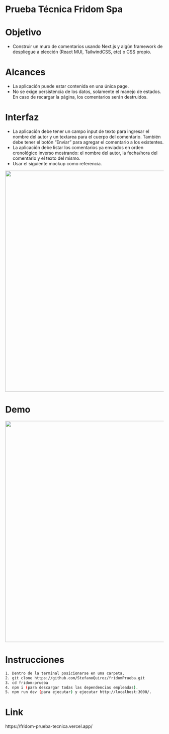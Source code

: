 # Prueba Técnica Fridom Spa

# Objetivo

- Construir un muro de comentarios usando Next.js y algún framework de despliegue a
elección (React MUI, TailwindCSS, etc) o CSS propio.

# Alcances

- La aplicación puede estar contenida en una única page.
- No se exige persistencia de los datos, solamente el manejo de estados. En caso de
recargar la página, los comentarios serán destruidos.

# Interfaz

- La aplicación debe tener un campo input de texto para ingresar el nombre del autor y un
textarea para el cuerpo del comentario. También debe tener el botón “Enviar” para
agregar el comentario a los existentes.
- La aplicación debe listar los comentarios ya enviados en orden cronológico inverso
mostrando: el nombre del autor, la fecha/hora del comentario y el texto del mismo.
- Usar el siguiente mockup como referencia.

<p align="center">

<img src='https://github.com/StefanoQuiroz/fridomPrueba/tree/main/images/fridomTest.PNG' width='700px'>

</p>

# Demo

<p align="center">

<img src='https://github.com/StefanoQuiroz/fridomPrueba/tree/main/gif/fridomTest.gif' width='700px'>

</p>


# Instrucciones

```sh
1. Dentro de la terminal posicionarse en una carpeta.
2. git clone https://github.com/StefanoQuiroz/fridomPrueba.git
3. cd fridom-prueba
4. npm i (para descargar todas las dependencias empleadas).
5. npm run dev (para ejecutar) y ejecutar http://localhost:3000/.
```


# Link

<p align="left">
https://fridom-prueba-tecnica.vercel.app/
</p>
